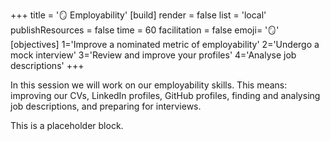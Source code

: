 +++
title = '🪞 Employability'
[build]
    render = false
    list = 'local'
    publishResources = false
time = 60
facilitation = false
emoji= '🪞'
[objectives]
    1='Improve a nominated metric of employability'
    2='Undergo a mock interview'
    3='Review and improve your profiles'
    4='Analyse job descriptions'
+++

In this session we will work on our employability skills. This means: improving our CVs, LinkedIn profiles, GitHub profiles, finding and analysing job descriptions, and preparing for interviews.

This is a placeholder block.
